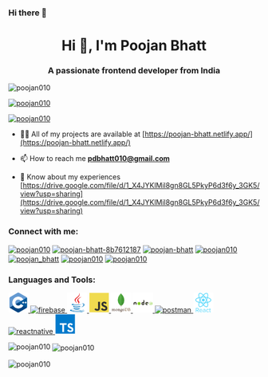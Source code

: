 ### Hi there 👋


<h1 align="center">Hi 👋, I'm Poojan Bhatt</h1>
<h3 align="center">A passionate frontend developer from India</h3>

<p align="left"> <img src="https://komarev.com/ghpvc/?username=poojan010&label=Profile%20views&color=0e75b6&style=flat" alt="poojan010" /> </p>

<p align="left"> <a href="https://github.com/ryo-ma/github-profile-trophy"><img src="https://github-profile-trophy.vercel.app/?username=poojan010" alt="poojan010" /></a> </p>

<p align="left"> <a href="https://twitter.com/poojan010" target="blank"><img src="https://img.shields.io/twitter/follow/poojan010?logo=twitter&style=for-the-badge" alt="poojan010" /></a> </p>

- 👨‍💻 All of my projects are available at [https://poojan-bhatt.netlify.app/](https://poojan-bhatt.netlify.app/)

- 📫 How to reach me **pdbhatt010@gmail.com**

- 📄 Know about my experiences [https://drive.google.com/file/d/1_X4JYKlMil8gn8GL5PkyP6d3f6y_3GK5/view?usp=sharing](https://drive.google.com/file/d/1_X4JYKlMil8gn8GL5PkyP6d3f6y_3GK5/view?usp=sharing)

<h3 align="left">Connect with me:</h3>
<p align="left">
<a href="https://twitter.com/poojan010" target="blank"><img align="center" src="twitter-icon.svg" alt="poojan010" height="30" width="40" /></a>
<a href="https://linkedin.com/in/poojan-bhatt-8b7612187" target="blank"><img align="center" src="https://raw.githubusercontent.com/rahuldkjain/github-profile-readme-generator/master/src/images/icons/Social/linked-in-alt.svg" alt="poojan-bhatt-8b7612187" height="30" width="40" /></a>
<a href="https://stackoverflow.com/users/poojan-bhatt" target="blank"><img align="center" src="https://raw.githubusercontent.com/rahuldkjain/github-profile-readme-generator/master/src/images/icons/Social/stack-overflow.svg" alt="poojan-bhatt" height="30" width="40" /></a>
<a href="https://instagram.com/poojan010" target="blank"><img align="center" src="https://raw.githubusercontent.com/rahuldkjain/github-profile-readme-generator/master/src/images/icons/Social/instagram.svg" alt="poojan010" height="30" width="40" /></a>
<a href="https://www.codechef.com/users/poojan_bhatt" target="blank"><img align="center" src="https://cdn.jsdelivr.net/npm/simple-icons@3.1.0/icons/codechef.svg" alt="poojan_bhatt" height="30" width="40" /></a>
<a href="https://codeforces.com/profile/poojan010" target="blank"><img align="center" src="https://raw.githubusercontent.com/rahuldkjain/github-profile-readme-generator/master/src/images/icons/Social/codeforces.svg" alt="poojan010" height="30" width="40" /></a>
<a href="https://www.leetcode.com/poojan010" target="blank"><img align="center" src="https://raw.githubusercontent.com/rahuldkjain/github-profile-readme-generator/master/src/images/icons/Social/leet-code.svg" alt="poojan010" height="30" width="40" /></a>
</p>

<h3 align="left">Languages and Tools:</h3>
<p align="left"> <a href="https://www.w3schools.com/cpp/" target="_blank" rel="noreferrer"> <img src="https://raw.githubusercontent.com/devicons/devicon/master/icons/cplusplus/cplusplus-original.svg" alt="cplusplus" width="40" height="40"/> </a> <a href="https://firebase.google.com/" target="_blank" rel="noreferrer"> <img src="https://www.vectorlogo.zone/logos/firebase/firebase-icon.svg" alt="firebase" width="40" height="40"/> </a> <a href="https://www.java.com" target="_blank" rel="noreferrer"> <img src="https://raw.githubusercontent.com/devicons/devicon/master/icons/java/java-original.svg" alt="java" width="40" height="40"/> </a> <a href="https://developer.mozilla.org/en-US/docs/Web/JavaScript" target="_blank" rel="noreferrer"> <img src="https://raw.githubusercontent.com/devicons/devicon/master/icons/javascript/javascript-original.svg" alt="javascript" width="40" height="40"/> </a> <a href="https://www.mongodb.com/" target="_blank" rel="noreferrer"> <img src="https://raw.githubusercontent.com/devicons/devicon/master/icons/mongodb/mongodb-original-wordmark.svg" alt="mongodb" width="40" height="40"/> </a> <a href="https://nodejs.org" target="_blank" rel="noreferrer"> <img src="https://raw.githubusercontent.com/devicons/devicon/master/icons/nodejs/nodejs-original-wordmark.svg" alt="nodejs" width="40" height="40"/> </a> <a href="https://postman.com" target="_blank" rel="noreferrer"> <img src="https://www.vectorlogo.zone/logos/getpostman/getpostman-icon.svg" alt="postman" width="40" height="40"/> </a> <a href="https://reactjs.org/" target="_blank" rel="noreferrer"> <img src="https://raw.githubusercontent.com/devicons/devicon/master/icons/react/react-original-wordmark.svg" alt="react" width="40" height="40"/> </a> <a href="https://reactnative.dev/" target="_blank" rel="noreferrer"> <img src="https://reactnative.dev/img/header_logo.svg" alt="reactnative" width="40" height="40"/> </a> <a href="https://www.typescriptlang.org/" target="_blank" rel="noreferrer"> <img src="https://raw.githubusercontent.com/devicons/devicon/master/icons/typescript/typescript-original.svg" alt="typescript" width="40" height="40"/> </a> </p>

<p><img align="left" src="https://github-readme-stats.vercel.app/api/top-langs?username=poojan010&show_icons=true&locale=en&layout=compact" alt="poojan010" /></p>

<p>&nbsp;<img align="center" src="https://github-readme-stats.vercel.app/api?username=poojan010&show_icons=true&locale=en" alt="poojan010" /></p>

<p><img align="center" src="https://github-readme-streak-stats.herokuapp.com/?user=poojan010&" alt="poojan010" /></p>

